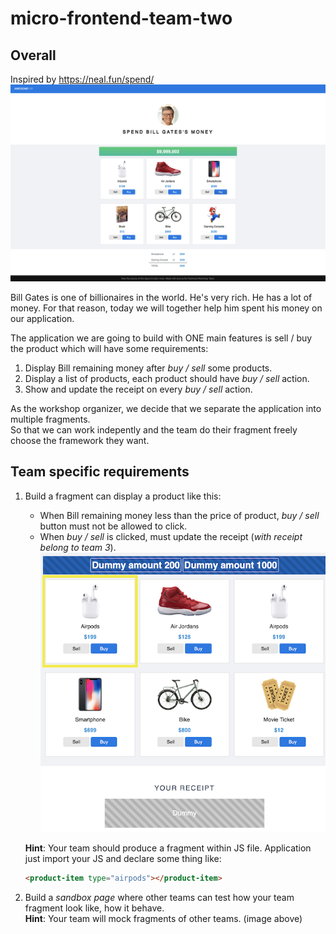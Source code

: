 # micro-frontend-team-two
## Overall
Inspired by https://neal.fun/spend/
![image](documentation/spend_bill_gate_money.png)

Bill Gates is one of billionaires in the world. He's very rich. He has a lot of money. For that reason, today we will together help him spent his money on our application.

The application we are going to build with ONE main features is sell / buy the product which will have some requirements:
1. Display Bill remaining money after _buy / sell_ some products.
2. Display a list of products, each product should have _buy / sell_ action.
3. Show and update the receipt on every _buy / sell_ action.

As the workshop organizer, we decide that we separate the application into multiple fragments.  
So that we can work indepently and the team do their fragment freely choose the framework they want.

## Team specific requirements
1. Build a fragment can display a product like this:
    * When Bill remaining money less than the price of product, _buy / sell_ button must not be allowed to click.
    * When _buy / sell_ is clicked, must update the receipt (_with receipt belong to team 3_).
    ![image](documentation/team-two-fragment.png)  

    __Hint__: Your team should produce a fragment within JS file. Application just import your JS and declare some thing like:  
    ```html
    <product-item type="airpods"></product-item>
    ```

2. Build a _sandbox page_ where other teams can test how your team fragment look like, how it behave.  
    __Hint__: Your team will mock fragments of other teams. (image above)